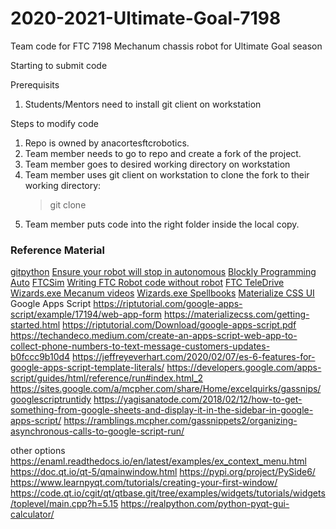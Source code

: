# 2020-2021-Ultimate-Goal-7198
Team code for FTC 7198 Mechanum chassis robot for Ultimate Goal season

Starting to submit code

Prerequisits
1. Students/Mentors need to install git client on workstation

Steps to modify code
1. Repo is owned by anacortesftcrobotics.
1. Team member needs to go to repo and create a fork of the project.
1. Team member goes to desired working directory on workstation
1. Team member uses git client on workstation to clone the fork to their working directory:
    > git clone <HTTPS git url here>
1. Team member puts code into the right folder inside the local copy.

### Reference Material

[gitpython](https://gitpython.readthedocs.io/en/stable/tutorial.html#)
[Ensure your robot will stop in autonomous](https://www.youtube.com/watch?v=h3elWCzXbDI)
[Blockly Programming Auto](https://www.firstinspires.org/sites/default/files/uploads/resource_library/ftc/blocks-programming-autonomous.pdf)
[FTCSim](https://www.firstroboticscanada.org/cancode/ftcsim/)
[Writing FTC Robot code without robot](https://ftc9929.com/2020/08/14/writing-ftc-robot-code-without-a-robot/)
[FTC TeleDrive](https://github.com/innov8rz-ftc-team-11039/TeleDrive/tree/47d7e3e04b453c5888be2888da7a812a09b1d5f2)
[Wizards.exe Mecanum videos](https://www.google.com/search?q=wizards.exe+mecanum&oq=wizards.exe+mecanum&aqs=chrome..69i57j33i160.6258j1j7&sourceid=chrome&ie=UTF-8)
[Wizards.exe Spellbooks](https://wizards-exe.weebly.com/our-spellbooks.html)
[Materialize CSS UI](https://www.youtube.com/watch?v=yu-nNEPw83k)
Google Apps Script
https://riptutorial.com/google-apps-script/example/17194/web-app-form
https://materializecss.com/getting-started.html
https://riptutorial.com/Download/google-apps-script.pdf
https://techandeco.medium.com/create-an-apps-script-web-app-to-collect-phone-numbers-to-text-message-customers-updates-b0fccc9b10d4
https://jeffreyeverhart.com/2020/02/07/es-6-features-for-google-apps-script-template-literals/
https://developers.google.com/apps-script/guides/html/reference/run#index.html_2
https://sites.google.com/a/mcpher.com/share/Home/excelquirks/gassnips/googlescriptruntidy
https://yagisanatode.com/2018/02/12/how-to-get-something-from-google-sheets-and-display-it-in-the-sidebar-in-google-apps-script/
https://ramblings.mcpher.com/gassnippets2/organizing-asynchronous-calls-to-google-script-run/

other options
https://enaml.readthedocs.io/en/latest/examples/ex_context_menu.html
https://doc.qt.io/qt-5/qmainwindow.html
https://pypi.org/project/PySide6/
https://www.learnpyqt.com/tutorials/creating-your-first-window/
https://code.qt.io/cgit/qt/qtbase.git/tree/examples/widgets/tutorials/widgets/toplevel/main.cpp?h=5.15
https://realpython.com/python-pyqt-gui-calculator/

